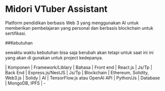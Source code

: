# Midori VTuber Assistant

Platform pendidikan berbasis Web 3 yang menggunakan AI untuk memberikan pembelajaran yang personal dan berbasis blockchain untuk sertifikasi.


##Kebutuhan

sewaktu waktu kebutuhan bisa saja berubah akan tetapi untuk saat ini
ini yang akan di gunakan untuk project kedepanya.

 | Komponen     | Framework/Liblary               | Bahasa
 | Front end    | React.js                        | Js/Tp
 | Back End     | Express.js/NestJS               | Js/Tp
 | Blockchain   | Ethereum, Solidity, Web3.js     | Solidy
 | AI           | TensorFlow.js atau OpenAI API   | Python/Js
 | Database     | MongoDB, IPFS                   | - 
